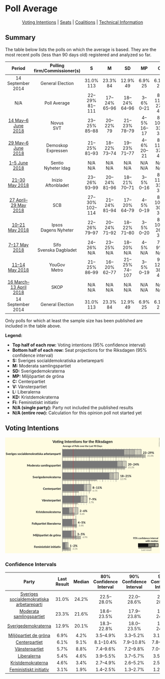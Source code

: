 # Poll Average

<p align="center"><a href="#voting-intentions">Voting Intentions</a> | <a href="#seats">Seats</a> | <a href="#coalitions">Coalitions</a> | <a href="#technical-information">Technical Information</a></p>

## Summary

The table below lists the polls on which the average is based. They are the most recent polls (less than 90 days old) registered and analyzed so far.

| Period     | Polling firm/Commissioner(s) | S | M | SD | MP | C | V | L | KD | Fi |
|:----------:|:----------------------------:|:--:|:--:|:--:|:--:|:--:|:--:|:--:|:--:|:--:|
| 14 September 2014 | General Election | 31.0% <br> 113 | 23.3% <br> 84 | 12.9% <br> 49 | 6.9% <br> 25 | 6.1% <br> 22 | 5.7% <br> 21 | 5.4% <br> 19 | 4.6% <br> 16 | 3.1% <br> 0 |
| N/A | Poll Average | 22–29% <br> 81–111 | 17–24% <br> 65–96 | 18–24% <br> 64–96 | 3–6% <br> 0–21 | 8–11% <br> 27–46 | 7–10% <br> 24–40 | 4–6% <br> 0–21 | 2–5% <br> 0–18 | 1–3% <br> 0 |
| [14 May–6 June 2018](2018-06-06-Novus.html) | Novus <br> SVT | 23–25% <br> 85–88 | 20–22% <br> 79 | 21–23% <br> 78–79 | 4–5% <br> 16–17 | 8–10% <br> 33–34 | 8–10% <br> 35–39 | 4–5% <br> 17–19 | 2–3% <br> 0 | N/A <br> N/A |
| [29 May–6 June 2018](2018-06-06-Demoskop.html) | Demoskop <br> Expressen | 21–25% <br> 81–93 | 18–22% <br> 73–74 | 19–23% <br> 71–77 | 4–6% <br> 20–21 | 8–11% <br> 37–41 | 7–10% <br> 24–30 | 4–6% <br> 18–21 | 3–5% <br> 0–17 | 2–3% <br> 0 |
| [1–5 June 2018](2018-06-05-Sentio.html) | Sentio <br> Nyheter Idag | N/A <br> N/A | N/A <br> N/A | N/A <br> N/A | N/A <br> N/A | N/A <br> N/A | N/A <br> N/A | N/A <br> N/A | N/A <br> N/A | N/A <br> N/A |
| [21–30 May 2018](2018-05-30-Inizio.html) | Inizio <br> Aftonbladet | 23–26% <br> 93–99 | 20–24% <br> 81–96 | 18–21% <br> 70–71 | 3–5% <br> 0–16 | 8–11% <br> 33–37 | 7–9% <br> 32–34 | N/A <br> N/A | 4–6% <br> 18 | 1–2% <br> 0 |
| [27 April–29 May 2018](2018-05-29-SCB.html) | SCB | 27–30% <br> 102–114 | 21–24% <br> 81–94 | 17–20% <br> 64–79 | 4–5% <br> 0–19 | 8–10% <br> 30–36 | 7–8% <br> 25–32 | N/A <br> N/A | 2–3% <br> 0 | N/A <br> N/A |
| [10–21 May 2018](2018-05-21-Ipsos.html) | Ipsos <br> Dagens Nyheter | 22–26% <br> 79–97 | 20–24% <br> 71–92 | 18–22% <br> 71–80 | 3–5% <br> 0–20 | 8–10% <br> 26–37 | 8–10% <br> 27–43 | N/A <br> N/A | 3–5% <br> 0–19 | 1–3% <br> 0 |
| [7–17 May 2018](2018-05-17-Sifo.html) | Sifo <br> Svenska Dagbladet | 24–26% <br> N/A | 23–25% <br> N/A | 18–20% <br> N/A | 4–5% <br> N/A | 7–9% <br> N/A | 9–10% <br> N/A | N/A <br> N/A | 3–4% <br> N/A | 1–2% <br> N/A |
| [11–14 May 2018](2018-05-14-YouGov.html) | YouGov <br> Metro | 21–25% <br> 86–99 | 16–20% <br> 62–77 | 21–25% <br> 74–107 | 3–5% <br> 0–19 | 9–12% <br> 38–46 | 8–11% <br> 27–43 | 3–5% <br> 0–21 | 2–4% <br> 0–16 | 1–3% <br> 0 |
| [16 March–13 April 2018](2018-04-13-SKOP.html) | SKOP | N/A <br> N/A | N/A <br> N/A | N/A <br> N/A | N/A <br> N/A | N/A <br> N/A | N/A <br> N/A | N/A <br> N/A | N/A <br> N/A | N/A <br> N/A |
| 14 September 2014 | General Election | 31.0% <br> 113 | 23.3% <br> 84 | 12.9% <br> 49 | 6.9% <br> 25 | 6.1% <br> 22 | 5.7% <br> 21 | 5.4% <br> 19 | 4.6% <br> 16 | 3.1% <br> 0 |

Only polls for which at least the sample size has been published are included in the table above.

**Legend:**
+ **Top half of each row:** Voting intentions (95% confidence interval)
+ **Bottom half of each row:** Seat projections for the Riksdagen (95% confidence interval)
+ **S:** Sveriges socialdemokratiska arbetareparti
+ **M:** Moderata samlingspartiet
+ **SD:** Sverigedemokraterna
+ **MP:** Miljöpartiet de gröna
+ **C:** Centerpartiet
+ **V:** Vänsterpartiet
+ **L:** Liberalerna
+ **KD:** Kristdemokraterna
+ **Fi:** Feministiskt initiativ
+ **N/A (single party):** Party not included the published results
+ **N/A (entire row):** Calculation for this opinion poll not started yet

## Voting Intentions

![Graph with voting intentions not yet produced](average.png "Voting Intentions")

### Confidence Intervals

| Party | Last Result | Median | 80% Confidence Interval | 90% Confidence Interval | 95% Confidence Interval | 99% Confidence Interval |
|:-----:|:-----------:|:------:|:-----------------------:|:-----------------------:|:-----------------------:|:-----------------------:|
| <a href="#sveriges-socialdemokratiska-arbetareparti">Sveriges socialdemokratiska arbetareparti</a> | 31.0% | 24.2% | 22.5–28.0% |22.0–28.6% | 21.6–28.9% | 20.9–29.5% |
| <a href="#moderata-samlingspartiet">Moderata samlingspartiet</a> | 23.3% | 21.6% | 18.6–23.5% |17.9–23.8% | 17.4–24.1% | 16.6–24.5% |
| <a href="#sverigedemokraterna">Sverigedemokraterna</a> | 12.9% | 20.1% | 18.3–22.8% |18.0–23.5% | 17.8–24.1% | 17.4–25.1% |
| <a href="#miljöpartiet-de-gröna">Miljöpartiet de gröna</a> | 6.9% | 4.2% | 3.5–4.9% |3.3–5.2% | 3.1–5.5% | 2.8–6.0% |
| <a href="#centerpartiet">Centerpartiet</a> | 6.1% | 9.1% | 8.1–10.4% |7.9–10.8% | 7.8–11.1% | 7.5–11.7% |
| <a href="#vänsterpartiet">Vänsterpartiet</a> | 5.7% | 8.8% | 7.4–9.6% |7.2–9.8% | 7.0–10.1% | 6.7–10.6% |
| <a href="#liberalerna">Liberalerna</a> | 5.4% | 4.6% | 3.9–5.5% |3.7–5.7% | 3.5–6.0% | 3.2–6.4% |
| <a href="#kristdemokraterna">Kristdemokraterna</a> | 4.6% | 3.4% | 2.7–4.9% |2.6–5.2% | 2.5–5.4% | 2.3–5.9% |
| <a href="#feministiskt-initiativ">Feministiskt initiativ</a> | 3.1% | 1.9% | 1.4–2.5% |1.3–2.7% | 1.2–2.9% | 1.0–3.2% |

